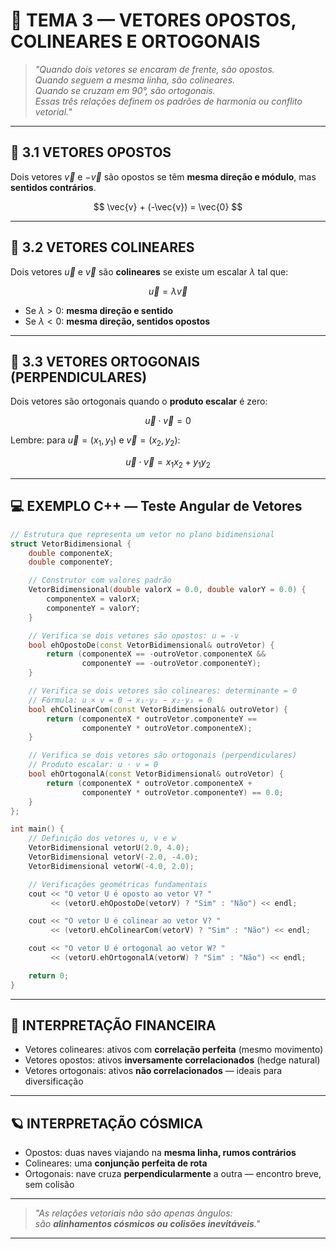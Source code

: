 
# 🎯 TEMA 3 — VETORES OPOSTOS, COLINEARES E ORTOGONAIS

> _"Quando dois vetores se encaram de frente, são opostos.  
Quando seguem a mesma linha, são colineares.  
Quando se cruzam em 90°, são ortogonais.  
Essas três relações definem os padrões de harmonia ou conflito vetorial."_  

---

## 🧲 3.1 VETORES OPOSTOS

Dois vetores $\vec{v}$ e $-\vec{v}$ são opostos se têm **mesma direção e módulo**, mas **sentidos contrários**.

$$
\vec{v} + (-\vec{v}) = \vec{0}
$$

---

## 📐 3.2 VETORES COLINEARES

Dois vetores $\vec{u}$ e $\vec{v}$ são **colineares** se existe um escalar $\lambda$ tal que:

$$
\vec{u} = \lambda \vec{v}
$$

- Se $\lambda > 0$: **mesma direção e sentido**
- Se $\lambda < 0$: **mesma direção, sentidos opostos**

---

## 🔲 3.3 VETORES ORTOGONAIS (PERPENDICULARES)

Dois vetores são ortogonais quando o **produto escalar** é zero:

$$
\vec{u} \cdot \vec{v} = 0
$$

Lembre: para $\vec{u} = (x_1, y_1)$ e $\vec{v} = (x_2, y_2)$:

$$
\vec{u} \cdot \vec{v} = x_1 x_2 + y_1 y_2
$$

---

## 💻 EXEMPLO C++ — Teste Angular de Vetores

```cpp
// Estrutura que representa um vetor no plano bidimensional
struct VetorBidimensional {
    double componenteX;
    double componenteY;

    // Construtor com valores padrão
    VetorBidimensional(double valorX = 0.0, double valorY = 0.0) {
        componenteX = valorX;
        componenteY = valorY;
    }

    // Verifica se dois vetores são opostos: u = -v
    bool ehOpostoDe(const VetorBidimensional& outroVetor) {
        return (componenteX == -outroVetor.componenteX &&
                componenteY == -outroVetor.componenteY);
    }

    // Verifica se dois vetores são colineares: determinante = 0
    // Fórmula: u × v = 0 → x₁·y₂ − x₂·y₁ = 0
    bool ehColinearCom(const VetorBidimensional& outroVetor) {
        return (componenteX * outroVetor.componenteY ==
                componenteY * outroVetor.componenteX);
    }

    // Verifica se dois vetores são ortogonais (perpendiculares)
    // Produto escalar: u · v = 0
    bool ehOrtogonalA(const VetorBidimensional& outroVetor) {
        return (componenteX * outroVetor.componenteX +
                componenteY * outroVetor.componenteY) == 0.0;
    }
};

int main() {
    // Definição dos vetores u, v e w
    VetorBidimensional vetorU(2.0, 4.0);
    VetorBidimensional vetorV(-2.0, -4.0);
    VetorBidimensional vetorW(-4.0, 2.0);

    // Verificações geométricas fundamentais
    cout << "O vetor U é oposto ao vetor V? "
         << (vetorU.ehOpostoDe(vetorV) ? "Sim" : "Não") << endl;

    cout << "O vetor U é colinear ao vetor V? "
         << (vetorU.ehColinearCom(vetorV) ? "Sim" : "Não") << endl;

    cout << "O vetor U é ortogonal ao vetor W? "
         << (vetorU.ehOrtogonalA(vetorW) ? "Sim" : "Não") << endl;

    return 0;
}

```

---

## 💸 INTERPRETAÇÃO FINANCEIRA

- Vetores colineares: ativos com **correlação perfeita** (mesmo movimento)
- Vetores opostos: ativos **inversamente correlacionados** (hedge natural)
- Vetores ortogonais: ativos **não correlacionados** — ideais para diversificação

---

## 🪐 INTERPRETAÇÃO CÓSMICA

- Opostos: duas naves viajando na **mesma linha, rumos contrários**
- Colineares: uma **conjunção perfeita de rota**
- Ortogonais: nave cruza **perpendicularmente** a outra — encontro breve, sem colisão

---

> _"As relações vetoriais não são apenas ângulos:  
são **alinhamentos cósmicos ou colisões inevitáveis**."_  

---
